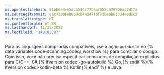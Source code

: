 ```yaml
---
ms.openlocfilehash: 81bb084ee5dcb540c77b4a7b55c67890bab2d47a
ms.sourcegitcommit: dac72908e8660cb4a347fbf73beab61034eed8c5
ms.translationtype: HT
ms.contentlocale: pt-BR
ms.lasthandoff: 11/25/2022
ms.locfileid: "148182287"
---
```

Para as linguagens compiladas compatíveis, use a ação `autobuild` no {% data variables.code-scanning.codeql_workflow %} para compilar o código. Com isso, você não precisa especificar comandos de compilação explícitos para C/C++, C#,{% ifversion codeql-go-autobuild %} Go,{% endif %}{% ifversion codeql-kotlin-beta %} Kotlin{% endif %} e Java.